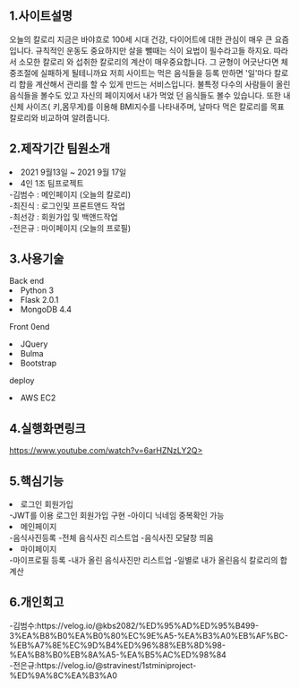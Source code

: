 <h2>1.사이트설명</h2>
오늘의 칼로리
지금은 바야흐로 100세 시대 건강, 다이어트에 대한 관심이 매우 큰 요즘입니다.
규칙적인 운동도 중요하지만 살을 뺄때는 식이 요법이 필수라고들 하지요.
따라서 소모한 칼로리 와 섭취한 칼로리의 계산이 매우중요합니다.
그 균형이 어긋난다면 체중조절에 실패하게 될테니까요
저희 사이트는 먹은 음식들을 등록 만하면 '일'마다 칼로리 합을 계산해서 관리를 할 수 있게 만드는 서비스입니다.
불특정 다수의 사람들이 올린 음식들을 볼수도 있고 자신의 페이지에서 내가 먹었
던 음식들도 볼수 있습니다. 또한 내 신체 사이즈( 키,몸무게)를 이용해 BMI지수를 나타내주며, 날마다 먹은 칼로리를 목표 칼로리와 비교하여 알려줍니다.

<h2>2.제작기간 팀원소개</h2>
<li> 2021 9월13일 ~ 2021 9월 17일</li>
<li>4인 1조 팀프로젝트<br>
  -김범수 : 메인페이지 (오늘의 칼로리)<br>
  -최진식 : 로그인및 프론트앤드 작업 <br>
  -최선강 : 회원가입 및 백앤드작업<br>
  -전은규 : 마이페이지 (오늘의 프로필)<br>
  
<h2>3.사용기술</h2>
Back end
<li>Python 3 </li>
<li>Flask 2.0.1</li>
<li>MongoDB 4.4

Front 0end
<li> JQuery
<li> Bulma
<li> Bootstrap

deploy
<li>AWS EC2

<h2>4.실행화면링크</h2>

https://www.youtube.com/watch?v=6arHZNzLY2Q>

<h2>5.핵심기능</h2>
<li>로그인 회원가입</li>
-JWT를 이용 로그인 회원가입 구현
-아이디 닉네임 중복확인 가능 
<li>메인페이지</li>
-음식사진등록
-전체 음식사진 리스트업
-음식사진 모달창 띄움
<li>마이페이지</li>
-마이프로필 등록
-내가 올린 음식사진만 리스트업
-일별로 내가 올린음식 칼로리의 합 계산

<h2>6.개인회고</h2>
-김범수:https://velog.io/@kbs2082/%ED%95%AD%ED%95%B499-3%EA%B8%B0%EA%B0%80%EC%9E%A5-%EA%B3%A0%EB%AF%BC-%EB%A7%8E%EC%9D%B4%ED%96%88%EB%8D%98-%EA%B8%B0%EB%8A%A5-%EA%B5%AC%ED%98%84<br>
-전은규:https://velog.io/@stravinest/1stminiproject-%ED%9A%8C%EA%B3%A0<br>




